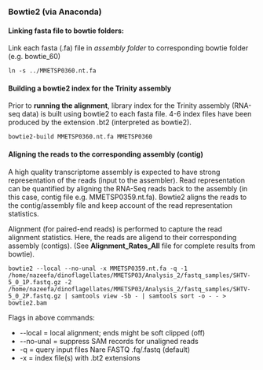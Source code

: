 ### Bowtie2 (via Anaconda)

#### Linking fasta file to bowtie folders:

Link each fasta (.fa) file in *assembly folder* to corresponding bowtie folder (e.g. bowtie_60)
```
ln -s ../MMETSP0360.nt.fa
```

#### Building a bowtie2 index for the Trinity assembly

Prior to **running the alignment**, library index for the Trinity assembly (RNA-seq data) is built using bowtie2 to each fasta file. 4-6 index files have been produced by the extension .bt2 (interpreted as bowtie2).

```
bowtie2-build MMETSP0360.nt.fa MMETSP0360
```
#### Aligning the reads to the corresponding assembly (contig)

A high quality transcriptome assembly is expected to have strong representation of the reads (input to the assembler). Read representation can be quantified by aligning the RNA-Seq reads back to the assembly (in this case, contig file e.g. MMETSP0359.nt.fa). Bowtie2 aligns the reads to the contig/assembly file and keep account of the read representation statistics.

Alignment (for paired-end reads) is performed to capture the read alignment statistics. Here, the reads are aligend to their corresponding assembly (contigs). (See **Alignment_Rates_All** file for complete results from bowtie).

```
bowtie2 --local --no-unal -x MMETSP0359.nt.fa -q -1 /home/nazeefa/dinoflagellates/MMETSP03/Analysis_2/fastq_samples/SHTV-5_0_1P.fastq.gz -2 /home/nazeefa/dinoflagellates/MMETSP03/Analysis_2/fastq_samples/SHTV-5_0_2P.fastq.gz | samtools view -Sb - | samtools sort -o - - > bowtie2.bam
```
Flags in above commands:

* --local = local alignment; ends might be soft clipped (off)
* --no-unal = suppress SAM records for unaligned reads
* -q = query input files Nare FASTQ .fq/.fastq (default)
* -x = index file(s) with .bt2 extensions

